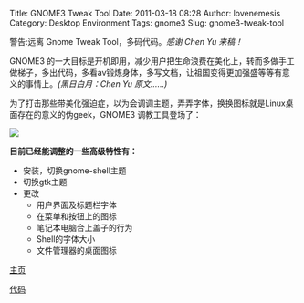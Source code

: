 Title: GNOME3 Tweak Tool
Date: 2011-03-18 08:28
Author: lovenemesis
Category: Desktop Environment
Tags: gnome3
Slug: gnome3-tweak-tool

警告:远离 Gnome Tweak Tool，多码代码。*感谢 Chen Yu 来稿！*

GNOME3
的一大目标是开机即用，减少用户把生命浪费在美化上，转而多做手工做梯子，多出代码，多看av锻炼身体，多写文档，让祖国变得更加强盛等等有意义的事情上。*(黑日白月：Chen
Yu 原文……)*

为了打击那些带美化强迫症，以为会调调主题，弄弄字体，换换图标就是Linux桌面存在的意义的伪geek，GNOME3
调教工具登场了：

[![](http://linuxtoy.org/img/2011/03/3.png)](http://linuxtoy.org/img/2011/03/gnome-tweak-tool.png)

**目前已经能调整的一些高级特性有：**

-   安装，切换gnome-shell主题
-   切换gtk主题
-   更改
    -   用户界面及标题栏字体
    -   在菜单和按钮上的图标
    -   笔记本电脑合上盖子的行为
    -   Shell的字体大小
    -   文件管理器的桌面图标

[主页](http://live.gnome.org/GnomeTweakTool)

[代码](http://git.gnome.org/browse/gnome-tweak-tool)
